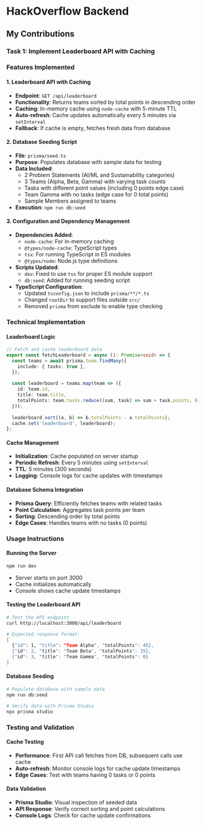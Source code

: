 # HackOverflow Backend

## My Contributions

### Task 1: Implement Leaderboard API with Caching

### Features Implemented

#### 1. Leaderboard API with Caching
- **Endpoint**: `GET /api/leaderboard`
- **Functionality**: Returns teams sorted by total points in descending order
- **Caching**: In-memory cache using `node-cache` with 5-minute TTL
- **Auto-refresh**: Cache updates automatically every 5 minutes via `setInterval`
- **Fallback**: If cache is empty, fetches fresh data from database

#### 2. Database Seeding Script
- **File**: `prisma/seed.ts`
- **Purpose**: Populates database with sample data for testing
- **Data Included**:
  - 2 Problem Statements (AI/ML and Sustainability categories)
  - 3 Teams (Alpha, Beta, Gamma) with varying task counts
  - Tasks with different point values (including 0 points edge case)
  - Team Gamma with no tasks (edge case for 0 total points)
  - Sample Members assigned to teams
- **Execution**: `npm run db:seed`

#### 3. Configuration and Dependency Management
- **Dependencies Added**:
  - `node-cache`: For in-memory caching
  - `@types/node-cache`: TypeScript types
  - `tsx`: For running TypeScript in ES modules
  - `@types/node`: Node.js type definitions
- **Scripts Updated**:
  - `dev`: Fixed to use `tsx` for proper ES module support
  - `db:seed`: Added for running seeding script
- **TypeScript Configuration**:
  - Updated `tsconfig.json` to include `prisma/**/*.ts`
  - Changed `rootDir` to support files outside `src/`
  - Removed `prisma` from exclude to enable type checking

### Technical Implementation

#### Leaderboard Logic
```typescript
// Fetch and cache leaderboard data
export const fetchLeaderboard = async (): Promise<void> => {
  const teams = await prisma.team.findMany({
    include: { tasks: true },
  });
  
  const leaderboard = teams.map(team => ({
    id: team.id,
    title: team.title,
    totalPoints: team.tasks.reduce((sum, task) => sum + task.points, 0),
  }));
  
  leaderboard.sort((a, b) => b.totalPoints - a.totalPoints);
  cache.set('leaderboard', leaderboard);
};
```

#### Cache Management
- **Initialization**: Cache populated on server startup
- **Periodic Refresh**: Every 5 minutes using `setInterval`
- **TTL**: 5 minutes (300 seconds)
- **Logging**: Console logs for cache updates with timestamps

#### Database Schema Integration
- **Prisma Query**: Efficiently fetches teams with related tasks
- **Point Calculation**: Aggregates task points per team
- **Sorting**: Descending order by total points
- **Edge Cases**: Handles teams with no tasks (0 points)

### Usage Instructions

#### Running the Server
```bash
npm run dev
```
- Server starts on port 3000
- Cache initializes automatically
- Console shows cache update timestamps

#### Testing the Leaderboard API
```bash
# Test the API endpoint
curl http://localhost:3000/api/leaderboard

# Expected response format:
[
  {"id": 1, "title": "Team Alpha", "totalPoints": 45},
  {"id": 2, "title": "Team Beta", "totalPoints": 35},
  {"id": 3, "title": "Team Gamma", "totalPoints": 0}
]
```

#### Database Seeding
```bash
# Populate database with sample data
npm run db:seed

# Verify data with Prisma Studio
npx prisma studio
```

### Testing and Validation

#### Cache Testing
- **Performance**: First API call fetches from DB, subsequent calls use cache
- **Auto-refresh**: Monitor console logs for cache update timestamps
- **Edge Cases**: Test with teams having 0 tasks or 0 points

#### Data Validation
- **Prisma Studio**: Visual inspection of seeded data
- **API Response**: Verify correct sorting and point calculations
- **Console Logs**: Check for cache update confirmations

